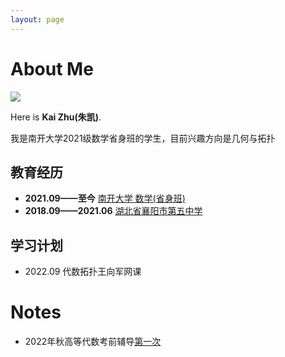 ```yaml
---
layout: page
---
```


# About Me

![](C:\Users\86188\Documents\GitHub\KaiZhu.github.io\blogs\web.assets\南开飞书20230517-173725.jpg)

Here is **Kai Zhu(朱凯)**.

我是南开大学2021级数学省身班的学生，目前兴趣方向是几何与拓扑

## 教育经历

- **2021.09——至今** <u>南开大学 数学(省身班)</u>
- **2018.09——2021.06** <u>湖北省襄阳市第五中学</u>

## 学习计划

- 2022.09 代数拓扑王向军网课

# Notes

- 2022年秋高等代数考前辅导[第一次](https://mmkaymath.github.io/KaiZhu.github.io/file/second.pdf)


